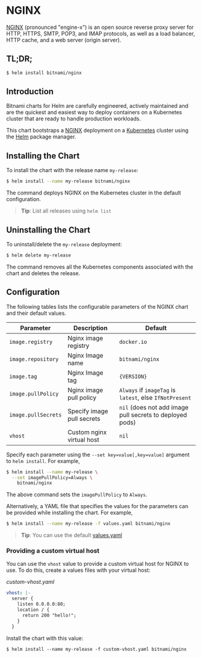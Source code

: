 # NGINX

[NGINX](https://nginx.org) (pronounced "engine-x") is an open source reverse proxy server for HTTP, HTTPS, SMTP, POP3, and IMAP protocols, as well as a load balancer, HTTP cache, and a web server (origin server).

## TL;DR;

```bash
$ helm install bitnami/nginx
```

## Introduction

Bitnami charts for Helm are carefully engineered, actively maintained and are the quickest and easiest way to deploy containers on a Kubernetes cluster that are ready to handle production workloads.

This chart bootstraps a [NGINX](https://github.com/bitnami/bitnami-docker-nginx) deployment on a [Kubernetes](http://kubernetes.io) cluster using the [Helm](https://helm.sh) package manager.

## Installing the Chart

To install the chart with the release name `my-release`:

```bash
$ helm install --name my-release bitnami/nginx
```

The command deploys NGINX on the Kubernetes cluster in the default configuration.

> **Tip**: List all releases using `helm list`

## Uninstalling the Chart

To uninstall/delete the `my-release` deployment:

```bash
$ helm delete my-release
```

The command removes all the Kubernetes components associated with the chart and deletes the release.

## Configuration

The following tables lists the configurable parameters of the NGINX chart and their default values.

|          Parameter        |             Description        |                        Default                            |
| ------------------------- | ------------------------------ | --------------------------------------------------------- |
| `image.registry`          | Nginx image registry           | `docker.io`                                               |
| `image.repository`        | Nginx Image name               | `bitnami/nginx`                                           |
| `image.tag`               | Nginx Image tag                | `{VERSION}`                                               |
| `image.pullPolicy`        | Nginx image pull policy        | `Always` if `imageTag` is `latest`, else `IfNotPresent`   |
| `image.pullSecrets`       | Specify image pull secrets     | `nil` (does not add image pull secrets to deployed pods)  |
| `vhost`                   | Custom nginx virtual host      | `nil`                                                     |

Specify each parameter using the `--set key=value[,key=value]` argument to `helm install`. For example,

```bash
$ helm install --name my-release \
  --set imagePullPolicy=Always \
    bitnami/nginx
```

The above command sets the `imagePullPolicy` to `Always`.

Alternatively, a YAML file that specifies the values for the parameters can be provided while installing the chart. For example,

```bash
$ helm install --name my-release -f values.yaml bitnami/nginx
```

> **Tip**: You can use the default [values.yaml](values.yaml)

### Providing a custom virtual host

You can use the `vhost` value to provide a custom virtual host for NGINX to use.
To do this, create a values files with your virtual host:

_custom-vhost.yaml_
```yaml
vhost: |-
  server {
    listen 0.0.0.0:80;
    location / {
      return 200 "hello!";
    }
  }
```

Install the chart with this value:

```console
$ helm install --name my-release -f custom-vhost.yaml bitnami/nginx
```
